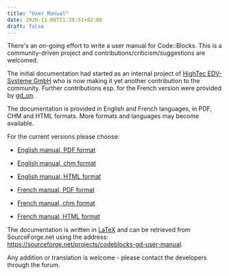 ```yaml
---
title: "User Manual"
date: 2020-11-08T21:39:51+02:00
draft: false
---
```

There's an on-going effort to write a user manual for Code::Blocks. This is a community-driven project and contributions/criticism/suggestions are welcomed.

The initial documentation had started as an internal project of [HighTec EDV-Systeme GmbH](https://www.hightec-rt.com) who is now making it yet another contribution to the community. Further contributions esp. for the French version were provided by [gd_on](https://forums.codeblocks.org/index.php?action=profile;u=2422).

The documentation is provided in English and French languages, in PDF, CHM and HTML formats. More formats and languages may become available.

For the current versions please choose:

 * [English manual, PDF format](/docs/manual_codeblocks_en.pdf)
 * [English manual, chm format](/docs/manual_codeblocks_en.chm)
 * [English manual, HTML format](/docs/main_codeblocks_en.html)

 * [French manual, PDF format](/docs/manual_codeblocks_fr.pdf)
 * [French manual, chm format](/docs/manual_codeblocks_fr.chm)
 * [French manual, HTML format](/docs/main_codeblocks_fr.html)

The documentation is written in [LaTeX](https://en.wikipedia.org/wiki/LaTeX) and can be retrieved from SourceForge.net using the address: https://sourceforge.net/projects/codeblocks-gd-user-manual.

Any addition or translation is welcome - please contact the developers through the forum.
